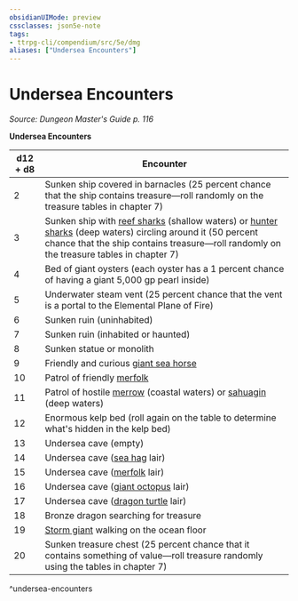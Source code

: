 ```yaml
---
obsidianUIMode: preview
cssclasses: json5e-note
tags:
- ttrpg-cli/compendium/src/5e/dmg
aliases: ["Undersea Encounters"]
---
```

# Undersea Encounters
*Source: Dungeon Master's Guide p. 116* 

**Undersea Encounters**

| d12 + d8 | Encounter |
|----------|-----------|
| 2 | Sunken ship covered in barnacles (25 percent chance that the ship contains treasure—roll randomly on the treasure tables in chapter 7) |
| 3 | Sunken ship with [reef sharks](/CLI/bestiary/beast/reef-shark.md) (shallow waters) or [hunter sharks](/CLI/bestiary/beast/hunter-shark.md) (deep waters) circling around it (50 percent chance that the ship contains treasure—roll randomly on the treasure tables in chapter 7) |
| 4 | Bed of giant oysters (each oyster has a 1 percent chance of having a giant 5,000 gp pearl inside) |
| 5 | Underwater steam vent (25 percent chance that the vent is a portal to the Elemental Plane of Fire) |
| 6 | Sunken ruin (uninhabited) |
| 7 | Sunken ruin (inhabited or haunted) |
| 8 | Sunken statue or monolith |
| 9 | Friendly and curious [giant sea horse](/CLI/bestiary/beast/giant-sea-horse.md) |
| 10 | Patrol of friendly [merfolk](/CLI/bestiary/humanoid/merfolk.md) |
| 11 | Patrol of hostile [merrow](/CLI/bestiary/monstrosity/merrow.md) (coastal waters) or [sahuagin](/CLI/bestiary/humanoid/sahuagin.md) (deep waters) |
| 12 | Enormous kelp bed (roll again on the table to determine what's hidden in the kelp bed) |
| 13 | Undersea cave (empty) |
| 14 | Undersea cave ([sea hag](/CLI/bestiary/fey/sea-hag.md) lair) |
| 15 | Undersea cave ([merfolk](/CLI/bestiary/humanoid/merfolk.md) lair) |
| 16 | Undersea cave ([giant octopus](/CLI/bestiary/beast/giant-octopus.md) lair) |
| 17 | Undersea cave ([dragon turtle](/CLI/bestiary/dragon/dragon-turtle.md) lair) |
| 18 | Bronze dragon searching for treasure |
| 19 | [Storm giant](/CLI/bestiary/giant/storm-giant.md) walking on the ocean floor |
| 20 | Sunken treasure chest (25 percent chance that it contains something of value—roll treasure randomly using the tables in chapter 7) |
^undersea-encounters